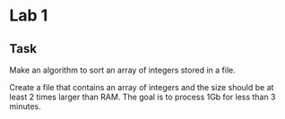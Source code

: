 # Lab 1

## Task
Make an algorithm to sort an array of integers stored in a file.

Create a file that contains an array of integers and the size should be at least 2 times larger than RAM.
The goal is to process 1Gb for less than 3 minutes.

